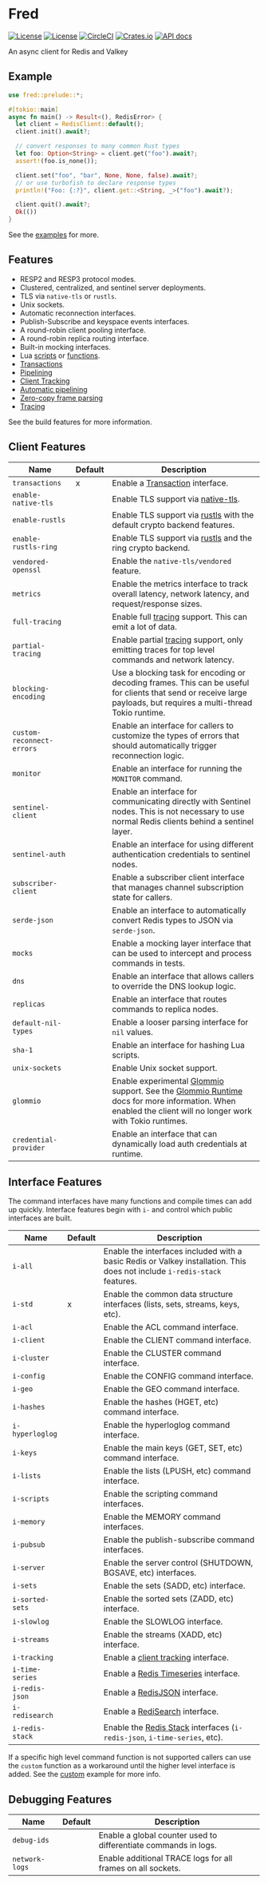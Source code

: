 Fred
====

[![License](https://img.shields.io/badge/license-MIT-blue.svg)](https://opensource.org/licenses/MIT)
[![License](https://img.shields.io/badge/License-Apache%202.0-blue.svg)](https://opensource.org/licenses/Apache-2.0)
[![CircleCI](https://circleci.com/gh/aembke/fred.rs/tree/main.svg?style=svg)](https://circleci.com/gh/aembke/fred.rs/tree/main)
[![Crates.io](https://img.shields.io/crates/v/fred.svg)](https://crates.io/crates/fred)
[![API docs](https://docs.rs/fred/badge.svg)](https://docs.rs/fred)

An async client for Redis and Valkey

## Example

```rust
use fred::prelude::*;

#[tokio::main]
async fn main() -> Result<(), RedisError> {
  let client = RedisClient::default();
  client.init().await?;

  // convert responses to many common Rust types
  let foo: Option<String> = client.get("foo").await?;
  assert!(foo.is_none());

  client.set("foo", "bar", None, None, false).await?;
  // or use turbofish to declare response types
  println!("Foo: {:?}", client.get::<String, _>("foo").await?);

  client.quit().await?;
  Ok(())
}
```

See the [examples](https://github.com/aembke/fred.rs/tree/main/examples) for more.

## Features

* RESP2 and RESP3 protocol modes.
* Clustered, centralized, and sentinel server deployments.
* TLS via `native-tls` or `rustls`.
* Unix sockets.
* Automatic reconnection interfaces.
* Publish-Subscribe and keyspace events interfaces.
* A round-robin client pooling interface.
* A round-robin replica routing interface.
* Built-in mocking interfaces.
* Lua [scripts](https://redis.io/docs/interact/programmability/eval-intro/)
  or [functions](https://redis.io/docs/interact/programmability/functions-intro/).
* [Transactions](https://redis.io/docs/interact/transactions/)
* [Pipelining](https://redis.io/topics/pipelining)
* [Client Tracking](https://redis.io/docs/manual/client-side-caching/)
* [Automatic pipelining](bin/benchmark/README.md)
* [Zero-copy frame parsing](https://github.com/aembke/redis-protocol.rs)
* [Tracing](https://github.com/tokio-rs/tracing)

See the build features for more information.

## Client Features

| Name                      | Default | Description                                                                                                                                                                                                                                                         |
|---------------------------|---------|---------------------------------------------------------------------------------------------------------------------------------------------------------------------------------------------------------------------------------------------------------------------|
| `transactions`            | x       | Enable a [Transaction](https://redis.io/docs/interact/transactions/) interface.                                                                                                                                                                                     |
| `enable-native-tls`       |         | Enable TLS support via [native-tls](https://crates.io/crates/native-tls).                                                                                                                                                                                           |
| `enable-rustls`           |         | Enable TLS support via [rustls](https://crates.io/crates/rustls) with the default crypto backend features.                                                                                                                                                          |
| `enable-rustls-ring`      |         | Enable TLS support via [rustls](https://crates.io/crates/rustls) and the ring crypto backend.                                                                                                                                                                       |
| `vendored-openssl`        |         | Enable the `native-tls/vendored` feature.                                                                                                                                                                                                                           |
| `metrics`                 |         | Enable the metrics interface to track overall latency, network latency, and request/response sizes.                                                                                                                                                                 |
| `full-tracing`            |         | Enable full [tracing](./src/trace/README.md) support. This can emit a lot of data.                                                                                                                                                                                  |
| `partial-tracing`         |         | Enable partial [tracing](./src/trace/README.md) support, only emitting traces for top level commands and network latency.                                                                                                                                           |
| `blocking-encoding`       |         | Use a blocking task for encoding or decoding frames. This can be useful for clients that send or receive large payloads, but requires a multi-thread Tokio runtime.                                                                                                 |
| `custom-reconnect-errors` |         | Enable an interface for callers to customize the types of errors that should automatically trigger reconnection logic.                                                                                                                                              |
| `monitor`                 |         | Enable an interface for running the `MONITOR` command.                                                                                                                                                                                                              |
| `sentinel-client`         |         | Enable an interface for communicating directly with Sentinel nodes. This is not necessary to use normal Redis clients behind a sentinel layer.                                                                                                                      |
| `sentinel-auth`           |         | Enable an interface for using different authentication credentials to sentinel nodes.                                                                                                                                                                               |
| `subscriber-client`       |         | Enable a subscriber client interface that manages channel subscription state for callers.                                                                                                                                                                           |
| `serde-json`              |         | Enable an interface to automatically convert Redis types to JSON via `serde-json`.                                                                                                                                                                                  |
| `mocks`                   |         | Enable a mocking layer interface that can be used to intercept and process commands in tests.                                                                                                                                                                       |
| `dns`                     |         | Enable an interface that allows callers to override the DNS lookup logic.                                                                                                                                                                                           |
| `replicas`                |         | Enable an interface that routes commands to replica nodes.                                                                                                                                                                                                          |
| `default-nil-types`       |         | Enable a looser parsing interface for `nil` values.                                                                                                                                                                                                                 |
| `sha-1`                   |         | Enable an interface for hashing Lua scripts.                                                                                                                                                                                                                        |
| `unix-sockets`            |         | Enable Unix socket support.                                                                                                                                                                                                                                         |
| `glommio`                 |         | Enable experimental [Glommio](https://github.com/DataDog/glommio) support. See the [Glommio Runtime](https://github.com/aembke/fred.rs/blob/main/src/glommio/README.md) docs for more information. When enabled the client will no longer work with Tokio runtimes. |
| `credential-provider`     |         | Enable an interface that can dynamically load auth credentials at runtime.                                                                                                                                                                                          |

## Interface Features

The command interfaces have many functions and compile times can add up quickly. Interface features
begin with `i-` and control which public interfaces are built.

| Name            | Default | Description                                                                                                               |
|-----------------|---------|---------------------------------------------------------------------------------------------------------------------------|
| `i-all`         |         | Enable the interfaces included with a basic Redis or Valkey installation. This does not include `i-redis-stack` features. |
| `i-std`         | x       | Enable the common data structure interfaces (lists, sets, streams, keys, etc).                                            |
| `i-acl`         |         | Enable the ACL command interface.                                                                                         |
| `i-client`      |         | Enable the CLIENT command interface.                                                                                      |
| `i-cluster`     |         | Enable the CLUSTER command interface.                                                                                     |
| `i-config`      |         | Enable the CONFIG command interface.                                                                                      |
| `i-geo`         |         | Enable the GEO command interface.                                                                                         |
| `i-hashes`      |         | Enable the hashes (HGET, etc) command interface.                                                                          |
| `i-hyperloglog` |         | Enable the hyperloglog command interface.                                                                                 |
| `i-keys`        |         | Enable the main keys (GET, SET, etc) command interface.                                                                   |
| `i-lists`       |         | Enable the lists (LPUSH, etc) command interface.                                                                          |
| `i-scripts`     |         | Enable the scripting command interfaces.                                                                                  |
| `i-memory`      |         | Enable the MEMORY command interfaces.                                                                                     |
| `i-pubsub`      |         | Enable the publish-subscribe command interfaces.                                                                          |
| `i-server`      |         | Enable the server control (SHUTDOWN, BGSAVE, etc) interfaces.                                                             |
| `i-sets`        |         | Enable the sets (SADD, etc) interface.                                                                                    |
| `i-sorted-sets` |         | Enable the sorted sets (ZADD, etc) interface.                                                                             |
| `i-slowlog`     |         | Enable the SLOWLOG interface.                                                                                             |
| `i-streams`     |         | Enable the streams (XADD, etc) interface.                                                                                 |
| `i-tracking`    |         | Enable a [client tracking](https://redis.io/docs/manual/client-side-caching/) interface.                                  |
| `i-time-series` |         | Enable a [Redis Timeseries](https://redis.io/docs/data-types/timeseries/)  interface.                                     |
| `i-redis-json`  |         | Enable a [RedisJSON](https://github.com/RedisJSON/RedisJSON) interface.                                                   |
| `i-redisearch`  |         | Enable a [RediSearch](https://github.com/RediSearch/RediSearch) interface.                                                |
| `i-redis-stack` |         | Enable the [Redis Stack](https://github.com/redis-stack) interfaces (`i-redis-json`, `i-time-series`, etc).               |

If a specific high level command function is not supported callers can use the `custom` function as a workaround until
the higher level interface is added. See the [custom](https://github.com/aembke/fred.rs/blob/main/examples/custom.rs)
example for more info.

## Debugging Features

| Name           | Default | Description                                                     |
|----------------|---------|-----------------------------------------------------------------|
| `debug-ids`    |         | Enable a global counter used to differentiate commands in logs. |
| `network-logs` |         | Enable additional TRACE logs for all frames on all sockets.     |
